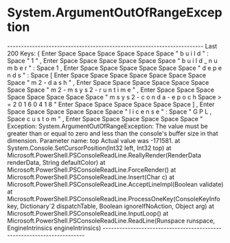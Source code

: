 # System.ArgumentOutOfRangeException
----------------------------------------------------------------------- Last 200 Keys:  { Enter  Space Space Space Space Space Space " b u i l d " : Space " 1 " , Enter  Space Space Space Space Space Space " b u i l d _ n u m b e r " : Space 1 , Enter  Space Space Space Space Space Space " d e p e n d s " : Space [ Enter  Space Space Space Space Space Space Space Space " m 2 - d a s h " , Enter  Space Space Space Space Space Space Space Space " m 2 - m s y s 2 - r u n t i m e " , Enter  Space Space Space Space Space Space Space Space " m s y s 2 - c o n d a - e p o c h Space > = 2 0 1 6 0 4 1 8 " Enter  Space Space Space Space Space Space ] , Enter  Space Space Space Space Space Space " l i c e n s e " : Space " G P L , Space c u s t o m " , Enter  Space Space Space Space Space Space "  Exception: System.ArgumentOutOfRangeException: The value must be greater than or equal to zero and less than the console's buffer size in that dimension. Parameter name: top Actual value was -171581.    at System.Console.SetCursorPosition(Int32 left, Int32 top)    at Microsoft.PowerShell.PSConsoleReadLine.ReallyRender(RenderData renderData, String defaultColor)    at Microsoft.PowerShell.PSConsoleReadLine.ForceRender()    at Microsoft.PowerShell.PSConsoleReadLine.Insert(Char c)    at Microsoft.PowerShell.PSConsoleReadLine.AcceptLineImpl(Boolean validate)    at Microsoft.PowerShell.PSConsoleReadLine.ProcessOneKey(ConsoleKeyInfo key, Dictionary`2 dispatchTable, Boolean ignoreIfNoAction, Object arg)    at Microsoft.PowerShell.PSConsoleReadLine.InputLoop()    at Microsoft.PowerShell.PSConsoleReadLine.ReadLine(Runspace runspace, EngineIntrinsics engineIntrinsics) -----------------------------------------------------------------------
